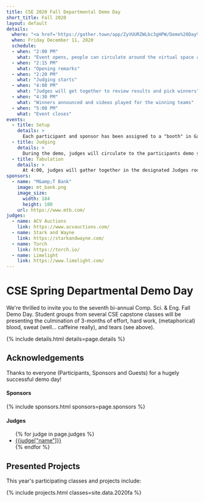 ```yaml
---
title: CSE 2020 Fall Departmental Demo Day
short_title: Fall 2020
layout: default
details:
  where: "<a href='https://gather.town/app/ZyVUURZWLbc3gHPW/Demo%20Day%202020%20Custom'>Gather.town</a>"
  when: Friday December 11, 2020
  schedule:
  - when: "2:00 PM" 
    what: "Event opens, people can circulate around the virtual space and check it out"
  - when: "2:15 PM" 
    what: "Opening remarks"
  - when: "2:20 PM" 
    what: "Judging starts"
  - when: "4:00 PM" 
    what: "Judges will get together to review results and pick winners"
  - when: "4:30 PM" 
    what: "Winners announced and videos played for the winning teams"
  - when: "5:00 PM" 
    what: "Event closes"
events:
  - title: Setup
    details: >
      Each participant and sponsor has been assigned to a "booth" in Gather.  Posters provided by teams will be already displayed next to the session
  - title: Judging
    details: >
      During the demo, judges will circulate to the participants demo stations, and they will be rating each project on a specific set of criteria.  Judges, expect to spend approximately five minutes with each team, in order to give you time to see them all.  You will be assigned a set of projects to view specifically, but you can feel free to talk to more teams as time permits!  Teams, keep this in mind and keep your presentations crisp and to the point!
  - title: Tabulation
    details: >
      At 4:00, judges will gather together in the designated Judges room to the west (screen left) to determine winners.  Winners will be announced at the podium to the east (screen right) at around 4:30, and we will play videos for the winning teams.
sponsors:
  - name: "M&amp;T Bank"
    image: mt_bank.png
    image_size: 
      width: 184
      height: 100
    url: https://www.mtb.com/
judges:
  - name: ACV Auctions
    link: https://www.acvauctions.com/
  - name: Stark and Wayne
    link: https://starkandwayne.com/
  - name: Torch
    link: https://torch.io/
  - name: Limelight
    link: https://www.limelight.com/
---
```



# CSE Spring Departmental Demo Day

We're thrilled to invite you to the seventh bi-annual Comp. Sci. &amp; Eng. Fall Demo Day. Student groups from several CSE capstone classes will be presenting the culmination of 3-months of effort, hard work, (metaphorical) blood, sweat (well... caffeine really), and tears (see above).

{% include details.html details=page.details %}

## Acknowledgements

Thanks to everyone (Participants, Sponsors and Guests) for a hugely successful demo day!

#### Sponsors

{% include sponsors.html sponsors=page.sponsors %}

#### Judges

<ul>
{% for judge in page.judges %}
  <li><a href="{{judge["link"]}}">{{judge["name"]}}</a></li>
{% endfor %}
</ul>


## Presented Projects

This year's participating classes and projects include:

{% include projects.html classes=site.data.2020fa  %}
